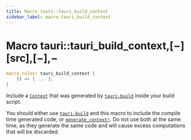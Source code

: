 ```yaml
---
title: Macro tauri::tauri_build_context
sidebar_label: macro.tauri_build_context
---
```


# Macro tauri::tauri_build_context,\[−]\[src],\[−],−

```rs
macro_rules! tauri_build_context {
    () => { ... };
}
```

Include a [`Context`](/docs/api/rust/tauri/../tauri/struct.Context "Context") that was generated by [`tauri-build`](https://docs.rs/tauri-build) inside your build script.

You should either use [`tauri-build`](https://docs.rs/tauri-build) and this macro to include the compile time generated code, or [`generate_context!`](/docs/api/rust/tauri/../tauri/macro.generate_context "generate_context!"). Do not use both at the same time, as they generate the same code and will cause excess computations that will be discarded.
